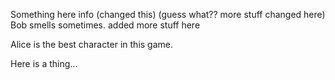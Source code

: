 Something here info (changed this) (guess what?? more stuff changed here)
Bob smells sometimes.
added more stuff here

Alice is the best character in this game.


Here is a thing...
